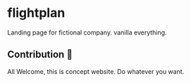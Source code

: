 # flightplan
Landing page for fictional company. vanilla everything.

## Contribution 🤼
All Welcome, this is concept website. Do whatever you want.
